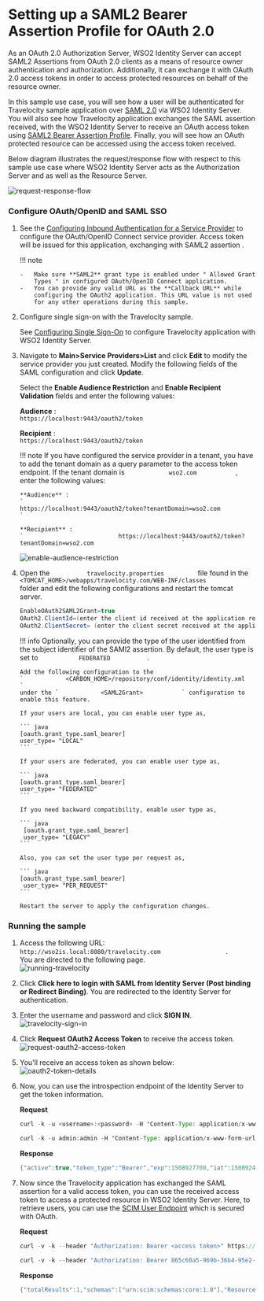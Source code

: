 # Setting up a SAML2 Bearer Assertion Profile for OAuth 2.0

As an OAuth 2.0 Authorization Server, WSO2 Identity Server can accept
SAML2 Assertions from OAuth 2.0 clients as a means of resource owner
authentication and authorization. Additionally, it can exchange it with
OAuth 2.0 access tokens in order to access protected resources on behalf
of the resource owner.

In this sample use case, you will see how a user will be authenticated
for Travelocity sample application over [SAML 2.0](../../learn/saml-2.0-web-sso)
via WSO2 Identity Server. You will also see how Travelocity application
exchanges the SAML assertion received, with the WSO2 Identity Server to
receive an OAuth access token using [SAML2 Bearer Assertion
Profile](../../learn/saml2-bearer-assertion-profile-for-oauth-2.0). Finally, you
will see how an OAuth protected resource can be accessed using the
access token received.

  
Below diagram illustrates the request/response flow with respect to this
sample use case where WSO2 Identity Server acts as the Authorization
Server and as well as the Resource Server.

![request-response-flow](../../assets/img/using-wso2-identity-server/request-response-flow.png) 

### Configure OAuth/OpenID and SAML SSO

1.  See the [Configuring Inbound Authentication for a Service
    Provider](../../learn/configuring-inbound-authentication-for-a-service-provider)
    to configure the OAuth/OpenID Connect service provider. Access token
    will be issued for this application, exchanging with SAML2
    assertion .

    !!! note
    
        -   Make sure **SAML2** grant type is enabled under " Allowed Grant
            Types " in configured OAuth/OpenID Connect application.
        -   You can provide any valid URL as the **Callback URL** while
            configuring the OAuth2 application. This URL value is not used
            for any other operations during this sample.
    

2.  Configure single sign-on with the Travelocity sample.

    See [Configuring Single Sign-On](../../learn/configuring-single-sign-on) to
    configure Travelocity application with WSO2 Identity Server.

3.  Navigate to **Main\>Service Providers\>List** and click **Edit** to
    modify the service provider you just created. Modify the following
    fields of the SAML configuration and click **Update**.

    Select the **Enable Audience Restriction** and **Enable Recipient
    Validation** fields and enter the following values:

    **Audience** :
    `                           https://localhost:9443/oauth2/token                         `

    **Recipient** :
    `                           https://localhost:9443/oauth2/token                         `

    !!! note
        If you have configured the service provider in a tenant, you have to
        add the tenant domain as a query parameter to the access token
        endpoint. If the tenant domain is
        `             wso2.com            `, enter the following values:

        **Audience** :
        `                                          https://localhost:9443/oauth2/token?tenantDomain=wso2.com                                       `

        **Recipient** :
        `                           https://localhost:9443/oauth2/token?tenantDomain=wso2.com                         `

    ![enable-audience-restriction](../../assets/img/using-wso2-identity-server/enable-audience-restriction.png) 

4.  Open the `           travelocity.properties          ` file found in
    the
    `           <TOMCAT_HOME>/webapps/travelocity.com/WEB-INF/classes          `
    folder and edit the following configurations and restart the tomcat
    server.

    ``` java
    EnableOAuth2SAML2Grant=true
    OAuth2.ClientId=(enter the client id received at the application registration)
    OAuth2.ClientSecret= (enter the client secret received at the application registration)
    ```

    !!! info 
        Optionally, you can provide the type of the user identified from the
        subject identifier of the SAMl2 assertion. By default, the user type
        is set to `            FEDERATED           ` .

        Add the following configuration to the
        `            <CARBON_HOME>/repository/conf/identity/identity.xml           `
        under the `            <SAML2Grant>           ` configuration to
        enable this feature.

        If your users are local, you can enable user type as,

        ``` java
        [oauth.grant_type.saml_bearer]
        user_type= "LOCAL"
        ```

        If your users are federated, you can enable user type as,

        ``` java
        [oauth.grant_type.saml_bearer]
        user_type= "FEDERATED"
        ```

        If you need backward compatibility, enable user type as,

        ``` java
         [oauth.grant_type.saml_bearer]
         user_type= "LEGACY"
        ```

        Also, you can set the user type per request as,

        ``` java
        [oauth.grant_type.saml_bearer]
         user_type= "PER_REQUEST"  
        ```

        Restart the server to apply the configuration changes.

### Running the sample

1.  Access the following URL:
    `                     http://wso2is.local:8080/travelocity.com                   `
    .  
    You are directed to the following page.  
    ![running-travelocity](../../assets/img/using-wso2-identity-server/running-travelocity.png) 
2.  Click **Click here to login with SAML from Identity Server (Post
    binding or Redirect Binding)**. You are redirected to the Identity
    Server for authentication.
3.  Enter the username and password and click **SIGN IN**.  
    ![travelocity-sign-in](../../assets/img/using-wso2-identity-server/travelocity-sign-in.png) 
4.  Click **Request OAuth2 Access Token** to receive the access token.  
    ![request-oauth2-access-token](../../assets/img/using-wso2-identity-server/request-oauth2-access-token.png)   
5.  You'll receive an access token as shown below:  
    ![oauth2-token-details](../../assets/img/using-wso2-identity-server/oauth2-token-details.png) 
6.  Now, you can use the introspection endpoint of the Identity Server
    to get the token information.

    **Request**

    ``` java tab="Request Format"
    curl -k -u <username>:<password> -H 'Content-Type: application/x-www-form-urlencoded' -X POST --data 'token=<access token>' https://<IS_HOST>:<IS_PORT>/oauth2/introspect
    ```

    ``` java tab="Sample Request"
    curl -k -u admin:admin -H 'Content-Type: application/x-www-form-urlencoded' -X POST --data 'token=f3116b04-924f-3f1a-b323-4f0988b94f9f' https://localhost:9443/oauth2/introspect
    ```

    **Response**

    ``` java
    {"active":true,"token_type":"Bearer","exp":1508927700,"iat":1508924100,"client_id":"EiqKsYfVH6dffF0b6LmrFBJW95Aa","username":"admin@carbon.super"}
    ```

6.  Now since the Travelocity application has exchanged the SAML
    assertion for a valid access token, you can use the received access
    token to access a protected resource in WSO2 Identity Server. Here,
    to retrieve users, you can use the [SCIM User
    Endpoint](../../develop/scim-1.1-apis) which is secured with OAuth.

    **Request**

    ``` java tab="Request Format"
    curl -v -k --header "Authorization: Bearer <access token>" https://<IS_HOST>:<IS_PORT>/wso2/scim/Users
    ```

    ``` java tab="Sample Request"
    curl -v -k --header "Authorization: Bearer 865c60a5-969b-36b4-95e2-721a1fb5c867" https://localhost:9443/wso2/scim/Users
    ```
    
    **Response**

    ``` java
    {"totalResults":1,"schemas":["urn:scim:schemas:core:1.0"],"Resources":[{"meta":{"created":"2017-11-15T11:23:25","location":"https://localhost:9443/wso2/scim/Users/admin","lastModified":"2017-11-15T11:23:25"},"id":"0fb2af3f-03f2-4d6b-8340-957012df23f4","userName":"admin"}]}
    ```